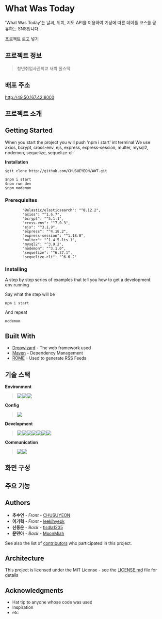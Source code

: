 # What Was Today

'What Was Today'는 날씨, 위치, 지도 API를 이용하여 기상에 따른 데이틀 코스를 공유하는 SNS입니다.

 프로젝트 로고 넣기

## 프로젝트 정보
> 청년취업사관학교 새싹 풀스택 

## 배포 주소
 http://49.50.167.42:8000

## 프로젝트 소개


## Getting Started

When you start the project you will push 'npm i start' int terminal
We use axios, bcrypt, cross-env, ejs, express, express-session, multer, mysql2, nodemon, sequelize, sequelize-cli

**Installation**
```
$git clone http://github.com/CHUSUEYEON/WWT.git 
```

```
$npm i start
$npm run dev
$npm nodemon
```

### Prerequisites

```
        "@elastic/elasticsearch": "^8.12.2",
        "axios": "^1.6.7",
        "bcrypt": "^5.1.1",
        "cross-env": "^7.0.3",
        "ejs": "^3.1.9",
        "express": "^4.18.2",
        "express-session": "^1.18.0",
        "multer": "^1.4.5-lts.1",
        "mysql2": "^3.9.2",
        "nodemon": "^3.1.0",
        "sequelize": "^6.37.1",
        "sequelize-cli": "^6.6.2"
```

### Installing

A step by step series of examples that tell you how to get a development env running

Say what the step will be

```
npm i start
```

And repeat

```
nodemon
```

## Built With

* [Dropwizard](http://www.dropwizard.io/1.0.2/docs/) - The web framework used
* [Maven](https://maven.apache.org/) - Dependency Management
* [ROME](https://rometools.github.io/rome/) - Used to generate RSS Feeds

## 기술 스택
**Environment**
> <img src="https://img.shields.io/badge/visual studio code-2b68a7?style=for-the-badge&logo=visualstudiocode&logoColor=white"><img src="https://img.shields.io/badge/github-181717?style=for-the-badge&logo=github&logoColor=white"><img src="https://img.shields.io/badge/git-F05032?style=for-the-badge&logo=git&logoColor=white">

**Config**
> <img src="https://img.shields.io/badge/npm-ff0000?style=for-the-badge&logo=npm&logoColor=white">

**Development**
> <img src="https://img.shields.io/badge/html5-E34F26?style=for-the-badge&logo=html5&logoColor=white"><img src="https://img.shields.io/badge/javascript-F7DF1E?style=for-the-badge&logo=javascript&logoColor=black"><img src="https://img.shields.io/badge/node.js-339933?style=for-the-badge&logo=Node.js&logoColor=white"><img src="https://img.shields.io/badge/mysql-4479A1?style=for-the-badge&logo=mysql&logoColor=white"><img src="https://img.shields.io/badge/css-1572B6?style=for-the-badge&logo=css3&logoColor=white"><img src="https://img.shields.io/badge/bootstrap-7952B3?style=for-the-badge&logo=bootstrap&logoColor=white"><img src="https://img.shields.io/badge/express-000000?style=for-the-badge&logo=express&logoColor=white">

**Communication**
><img src="https://img.shields.io/badge/slack-7952B3?style=for-the-badge&logo=slack&logoColor=white"><img src="https://img.shields.io/badge/notion-000000?style=for-the-badge&logo=notion&logoColor=white">
## 화면 구성

## 주요 기능

## Authors

* **추수연** - *Front* - [CHUSUYEON](https://github.com/CHUSUEYEON)
* **이기혁** - *Front* - [leekihyeok](https://github.com/leekihyeok)
* **신동운** - *Back* - [tlsdla1235](https://github.com/tlsdla1235)
* **문민아** - *Back* - [MoonMiah](https://github.com/MoonMinah)

See also the list of [contributors](https://github.com/your/project/contributors) who participated in this project.

## Architecture

This project is licensed under the MIT License - see the [LICENSE.md](LICENSE.md) file for details

## Acknowledgments

* Hat tip to anyone whose code was used
* Inspiration
* etc
